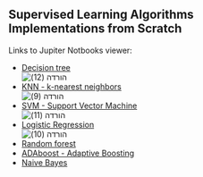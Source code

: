 ## Supervised Learning Algorithms Implementations from Scratch

Links to Jupiter Notbooks viewer:


- [Decision tree](https://nbviewer.jupyter.org/github/dvircohen0/Machine-Learning-Algorithms-From-Scratch/blob/main/supervised/Decision_tree.ipynb) \
![הורדה (12)](https://user-images.githubusercontent.com/61738534/118113551-1e30c380-b3ef-11eb-8cc1-895871b91179.png)
- [KNN - k-nearest neighbors](https://nbviewer.jupyter.org/github/dvircohen0/Machine-Learning-Algorithms-From-Scratch/blob/main/supervised/KNN.ipynb) \
![הורדה (9)](https://user-images.githubusercontent.com/61738534/118113313-ce51fc80-b3ee-11eb-8603-95800e3c7817.png)
- [SVM - Support Vector Machine](https://nbviewer.jupyter.org/github/dvircohen0/Machine-Learning-Algorithms-From-Scratch/blob/main/supervised/SVM.ipynb) \
![הורדה (11)](https://user-images.githubusercontent.com/61738534/118113175-9f3b8b00-b3ee-11eb-940c-182f599efd97.png)
- [Logistic Regression](https://nbviewer.jupyter.org/github/dvircohen0/Machine-Learning-Algorithms-From-Scratch/blob/main/supervised/logistic_regression.ipynb) \
![הורדה (10)](https://user-images.githubusercontent.com/61738534/118113242-b8443c00-b3ee-11eb-916e-11549629aebd.png)
- [Random forest ](https://nbviewer.jupyter.org/github/dvircohen0/Machine-Learning-Algorithms-From-Scratch/blob/main/supervised/random_forrest.ipynb)
- [ADAboost - Adaptive Boosting](https://nbviewer.jupyter.org/github/dvircohen0/Machine-Learning-Algorithms-From-Scratch/blob/main/supervised/Adaboost.ipynb) 
- [Naive Bayes](https://nbviewer.jupyter.org/github/dvircohen0/Machine-Learning-Algorithms-From-Scratch/blob/main/supervised/Naive_Bayes.ipynb)

